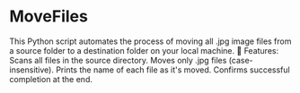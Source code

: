 # MoveFiles
This Python script automates the process of moving all .jpg image files from a source folder to a destination folder on your local machine.  🔧 Features: Scans all files in the source directory.  Moves only .jpg files (case-insensitive).  Prints the name of each file as it's moved.  Confirms successful completion at the end.
